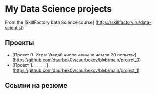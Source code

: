 # My Data Science projects

From the [SkillFactory Data Science course] (https://skillfactory.ru/data-scientist)

## Проекты

* [Проект 0. Игра: Угадай число меньше чем за 20 попыток] (https://github.com/daurbek0v/daurbekov/blob/main/project_0)
* [Проект 1. ______] (https://github.com/daurbek0v/daurbekov/blob/main/project_1)

## Ссылки на резюме
